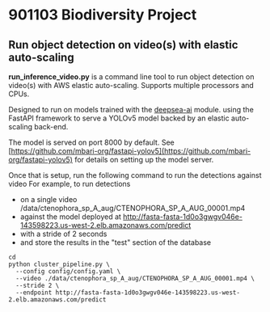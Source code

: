 # 901103 Biodiversity Project

## Run object detection on video(s) with elastic auto-scaling

**run_inference_video.py** is a command line tool to run object detection on video(s) with AWS elastic auto-scaling.
Supports multiple processors and CPUs.

Designed to run on models trained with the [deepsea-ai](https://github.com/mbari-org/deepsea-ai) module.
using the FastAPI framework to serve a YOLOv5 model backed by an elastic auto-scaling back-end.

The model is served on port 8000 by default. 
See [https://github.com/mbari-org/fastapi-yolov5](https://github.com/mbari-org/fastapi-yolov5) for details on
setting up the model server.

Once that is setup, run the following command to run the detections against video
For example, to run detections 
- on a single video /data/ctenophora_sp_A_aug/CTENOPHORA_SP_A_AUG_00001.mp4
- against the model deployed at http://fasta-fasta-1d0o3gwgv046e-143598223.us-west-2.elb.amazonaws.com/predict
- with a stride of 2 seconds
- and store the results in the "test" section of the database
    
```shell
cd 
python cluster_pipeline.py \
  --config config/config.yaml \
  --video ./data/ctenophora_sp_A_aug/CTENOPHORA_SP_A_AUG_00001.mp4 \
  --stride 2 \
  --endpoint http://fasta-fasta-1d0o3gwgv046e-143598223.us-west-2.elb.amazonaws.com/predict 
```